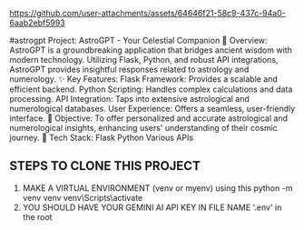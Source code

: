 

https://github.com/user-attachments/assets/64646f21-58c9-437c-94a0-6aab2ebf5993

#astrogpt
Project: AstroGPT - Your Celestial Companion
🌠 Overview: AstroGPT is a groundbreaking application that bridges ancient wisdom with modern technology. Utilizing Flask, Python, and robust API integrations, AstroGPT provides insightful responses related to astrology and numerology.
✨ Key Features:
Flask Framework: Provides a scalable and efficient backend.
Python Scripting: Handles complex calculations and data processing.
API Integration: Taps into extensive astrological and numerological databases.
User Experience: Offers a seamless, user-friendly interface.
🌌 Objective: To offer personalized and accurate astrological and numerological insights, enhancing users' understanding of their cosmic journey.
🔗 Tech Stack:
Flask
Python
Various APIs


## STEPS TO CLONE THIS PROJECT ##
1. MAKE A VIRTUAL ENVIRONMENT (venv or myenv)
   using this python -m venv venv
   venv\Scripts\activate
3. YOU SHOULD HAVE YOUR GEMINI AI API KEY IN FILE NAME '.env' in the root 
